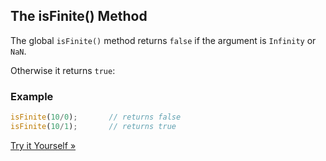 

## The isFinite() Method

The global `isFinite()` method returns `false` if the argument is `Infinity` or `NaN`.

Otherwise it returns `true`:

### Example

```js
isFinite(10/0);       // returns false  
isFinite(10/1);       // returns true 
```

[Try it Yourself »](https://www.w3schools.com/Js/tryit.asp?filename=tryjs_es6_isfinite)

